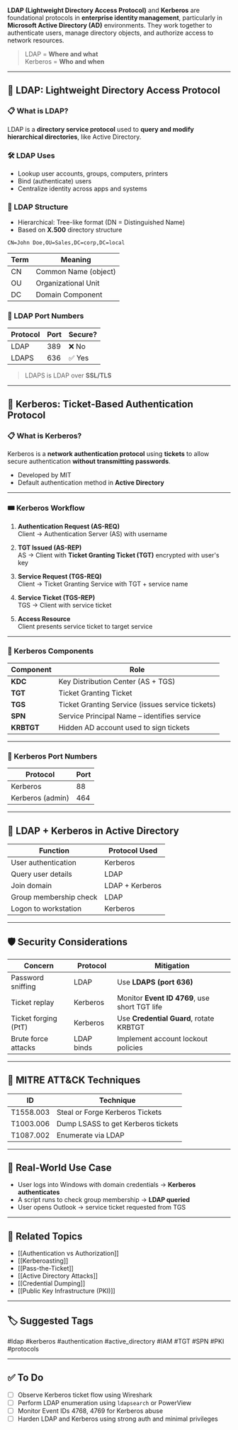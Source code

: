 **LDAP (Lightweight Directory Access Protocol)** and **Kerberos** are foundational protocols in **enterprise identity management**, particularly in **Microsoft Active Directory (AD)** environments. They work together to authenticate users, manage directory objects, and authorize access to network resources.

> LDAP = **Where and what**  
> Kerberos = **Who and when**

---

## 🧱 LDAP: Lightweight Directory Access Protocol

### 📋 What is LDAP?

LDAP is a **directory service protocol** used to **query and modify hierarchical directories**, like Active Directory.

### 🛠 LDAP Uses

- Lookup user accounts, groups, computers, printers
- Bind (authenticate) users
- Centralize identity across apps and systems

### 🧠 LDAP Structure

- Hierarchical: Tree-like format (DN = Distinguished Name)
- Based on **X.500** directory structure

```
CN=John Doe,OU=Sales,DC=corp,DC=local
```


| Term | Meaning                   |
|------|---------------------------|
| CN   | Common Name (object)      |
| OU   | Organizational Unit       |
| DC   | Domain Component          |

### 🔧 LDAP Port Numbers

| Protocol | Port | Secure? |
|----------|------|---------|
| LDAP     | 389  | ❌ No   |
| LDAPS    | 636  | ✅ Yes  |

> LDAPS is LDAP over **SSL/TLS**

---

## 🧱 Kerberos: Ticket-Based Authentication Protocol

### 📋 What is Kerberos?

Kerberos is a **network authentication protocol** using **tickets** to allow secure authentication **without transmitting passwords**.

- Developed by MIT
- Default authentication method in **Active Directory**

---

### 🎟 Kerberos Workflow

1. **Authentication Request (AS-REQ)**  
   Client → Authentication Server (AS) with username

2. **TGT Issued (AS-REP)**  
   AS → Client with **Ticket Granting Ticket (TGT)** encrypted with user's key

3. **Service Request (TGS-REQ)**  
   Client → Ticket Granting Service with TGT + service name

4. **Service Ticket (TGS-REP)**  
   TGS → Client with service ticket

5. **Access Resource**  
   Client presents service ticket to target service

---

### 🔐 Kerberos Components

| Component | Role                                       |
|-----------|--------------------------------------------|
| **KDC**   | Key Distribution Center (AS + TGS)          |
| **TGT**   | Ticket Granting Ticket                     |
| **TGS**   | Ticket Granting Service (issues service tickets) |
| **SPN**   | Service Principal Name – identifies service |
| **KRBTGT**| Hidden AD account used to sign tickets     |

---

### 🔧 Kerberos Port Numbers

| Protocol    | Port |
|-------------|------|
| Kerberos    | 88   |
| Kerberos (admin) | 464 |

---

## 🔄 LDAP + Kerberos in Active Directory

| Function              | Protocol Used |
|-----------------------|----------------|
| User authentication   | Kerberos       |
| Query user details    | LDAP           |
| Join domain           | LDAP + Kerberos|
| Group membership check| LDAP           |
| Logon to workstation  | Kerberos       |

---

## 🛡 Security Considerations

| Concern               | Protocol         | Mitigation                             |
|------------------------|------------------|-----------------------------------------|
| Password sniffing      | LDAP             | Use **LDAPS (port 636)**                |
| Ticket replay          | Kerberos         | Monitor **Event ID 4769**, use short TGT life |
| Ticket forging (PtT)   | Kerberos         | Use **Credential Guard**, rotate KRBTGT |
| Brute force attacks    | LDAP binds       | Implement account lockout policies      |

---

## 🧠 MITRE ATT&CK Techniques

| ID        | Technique                        |
|-----------|----------------------------------|
| T1558.003 | Steal or Forge Kerberos Tickets  |
| T1003.006 | Dump LSASS to get Kerberos tickets |
| T1087.002 | Enumerate via LDAP               |

---

## 📘 Real-World Use Case

- User logs into Windows with domain credentials → **Kerberos authenticates**
- A script runs to check group membership → **LDAP queried**
- User opens Outlook → service ticket requested from TGS

---

## 🔗 Related Topics

- [[Authentication vs Authorization]]
- [[Kerberoasting]]
- [[Pass-the-Ticket]]
- [[Active Directory Attacks]]
- [[Credential Dumping]]
- [[Public Key Infrastructure (PKI)]]

---

## 🏷 Suggested Tags

#ldap #kerberos #authentication #active_directory #IAM #TGT #SPN #PKI #protocols

---

## ✅ To Do

- [ ] Observe Kerberos ticket flow using Wireshark
- [ ] Perform LDAP enumeration using `ldapsearch` or PowerView
- [ ] Monitor Event IDs 4768, 4769 for Kerberos abuse
- [ ] Harden LDAP and Kerberos using strong auth and minimal privileges
